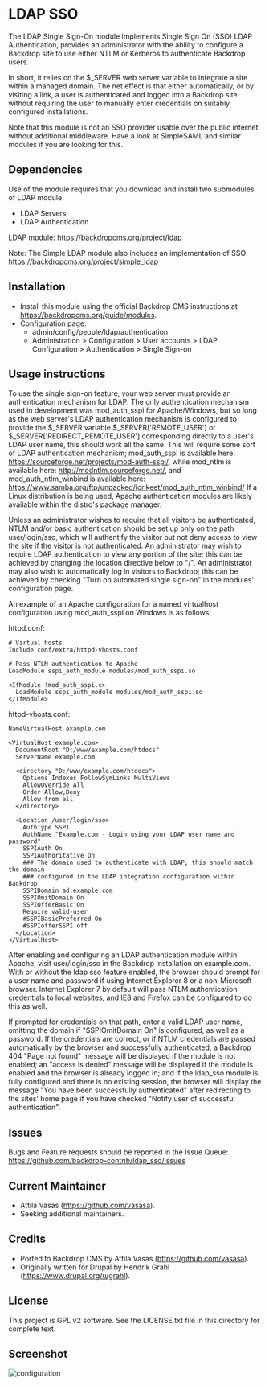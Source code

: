 LDAP SSO
========

The LDAP Single Sign-On module implements Single Sign On (SSO) LDAP
Authentication, provides an administrator with the ability to configure
a Backdrop site to use either NTLM or Kerberos to authenticate Backdrop users.

In short, it relies on the $_SERVER web server variable to integrate a site
within a managed domain. The net effect is that either automatically, or by
visiting a link, a user is authenticated and logged into a Backdrop site without
requiring the user to manually enter credentials on suitably configured
installations.

Note that this module is not an SSO provider usable over the public internet
without additional middleware. Have a look at SimpleSAML and similar modules
if you are looking for this.


Dependencies
------------

Use of the module requires that you download and install two submodules of LDAP
module:
- LDAP Servers
- LDAP Authentication

LDAP module: https://backdropcms.org/project/ldap

Note: The Simple LDAP module also includes an implementation of SSO:
https://backdropcms.org/project/simple_ldap


Installation
------------

- Install this module using the official Backdrop CMS instructions at
  https://backdropcms.org/guide/modules.
- Configuration page: 
  - admin/config/people/ldap/authentication
  - Administration > Configuration > User accounts > LDAP Configuration > Authentication > Single Sign-on

	
Usage instructions
------------------

To use the single sign-on feature, your web server must provide an authentication
mechanism for LDAP. The only authentication mechanism used in development
was mod_auth_sspi for Apache/Windows, but so long as the web server's LDAP
authentication mechanism is configured to provide the $_SERVER variable
$_SERVER['REMOTE_USER'] or $_SERVER['REDIRECT_REMOTE_USER'] corresponding
directly to a user's LDAP user name, this should work all the same. This
will require some sort of LDAP authentication mechanism; mod_auth_sspi is
available here: https://sourceforge.net/projects/mod-auth-sspi/,
while mod_ntlm is available here: http://modntlm.sourceforge.net/,
and mod_auth_ntlm_winbind is available here:
https://www.samba.org/ftp/unpacked/lorikeet/mod_auth_ntlm_winbind/
If a Linux distribution is being used, Apache authentication modules are likely
available within the distro's package manager.

Unless an administrator wishes to require that all visitors be authenticated,
NTLM and/or basic authentication should be set up only on the path
user/login/sso, which will authentify the visitor but not deny access to view
the site if the visitor is not authenticated. An administrator may wish to
require LDAP authentication to view any portion of the site; this can be
achieved by changing the location directive below to "/". An administrator may
also wish to automatically log in visitors to Backdrop; this can be achieved by
checking "Turn on automated single sign-on" in the modules' configuration page.

An example of an Apache configuration for a named virtualhost configuration
using mod_auth_sspi on Windows is as follows:


httpd.conf:
```
# Virtual hosts
Include conf/extra/httpd-vhosts.conf

# Pass NTLM authentication to Apache
LoadModule sspi_auth_module modules/mod_auth_sspi.so

<IfModule !mod_auth_sspi.c>
  LoadModule sspi_auth_module modules/mod_auth_sspi.so
</IfModule>
```


httpd-vhosts.conf:
```
NameVirtualHost example.com

<VirtualHost example.com>
  DocumentRoot "D:/www/example.com/htdocs"
  ServerName example.com

  <directory "D:/www/example.com/htdocs">
    Options Indexes FollowSymLinks MultiViews
    AllowOverride All
    Order Allow,Deny
    Allow from all
  </directory>

  <Location /user/login/sso>
    AuthType SSPI
    AuthName "Example.com - Login using your LDAP user name and password"
    SSPIAuth On
    SSPIAuthoritative On
    ### The domain used to authenticate with LDAP; this should match the domain
    ### configured in the LDAP integration configuration within Backdrop
    SSPIDomain ad.example.com
    SSPIOmitDomain On
    SSPIOfferBasic On
    Require valid-user
    #SSPIBasicPreferred On
    #SSPIofferSSPI off
  </Location>
</VirtualHost>
```

After enabling and configuring an LDAP authentication module within Apache,
visit user/login/sso in the Backdrop installation on example.com. With or without
the ldap sso feature enabled, the browser should prompt for a user name and
password if using Internet Explorer 8 or a non-Microsoft browser. Internet
Explorer 7 by default will pass NTLM authentication credentials to local
websites, and IE8 and Firefox can be configured to do this as well.

If prompted for credentials on that path, enter a valid LDAP user name,
omitting the domain if "SSPIOmitDomain On" is configured, as well as a password.
If the credentials are correct, or if NTLM credentials are passed automatically
by the browser and successfully authenticated, a Backdrop 404 "Page not found"
message will be displayed if the module is not enabled; an "access is denied"
message will be displayed if the module is enabled and the browser is already
logged in; and if the ldap_sso module is fully configured and there is no
existing session, the browser will display the message "You have been
successfully authenticated" after redirecting to the sites' home page if you
have checked "Notify user of successful authentication".



Issues
------

Bugs and Feature requests should be reported in the Issue Queue:
https://github.com/backdrop-contrib/ldap_sso/issues


Current Maintainer
------------------

- Attila Vasas (https://github.com/vasasa).
- Seeking additional maintainers.


Credits
-------

- Ported to Backdrop CMS by Attila Vasas (https://github.com/vasasa).
- Originally written for Drupal by Hendrik Grahl (https://www.drupal.org/u/grahl).


License
-------

This project is GPL v2 software. See the LICENSE.txt file in this directory for
complete text.


Screenshot
----------

![configuration](https://github.com/backdrop-contrib/ldap_sso/blob/1.x-2.x/images/screenshot.png)
